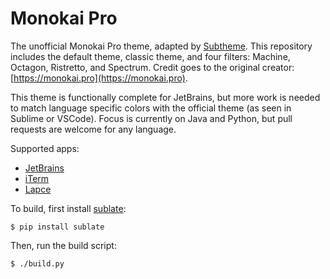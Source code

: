 # Monokai Pro

The unofficial Monokai Pro theme, adapted by [Subtheme](https://subtheme.dev). This repository includes the default theme, classic theme, and four filters: Machine, Octagon, Ristretto, and Spectrum. Credit goes to the original creator: [https://monokai.pro](https://monokai.pro).

This theme is functionally complete for JetBrains, but more work is needed to match language specific colors with the official theme (as seen in Sublime or VSCode). Focus is currently on Java and Python, but pull requests are welcome for any language.

Supported apps:
- [JetBrains](theme/jetbrains)
- [iTerm](theme/iterm)
- [Lapce](theme/lapce)

To build, first install [sublate](https://github.com/espositocode/sublate):

    $ pip install sublate

Then, run the build script:

    $ ./build.py
